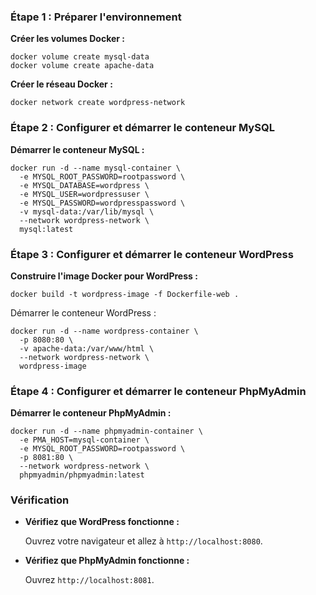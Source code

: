 ### Étape 1 : Préparer l'environnement

**Créer les volumes Docker :**
```
docker volume create mysql-data
docker volume create apache-data
```

**Créer le réseau Docker :**
```
docker network create wordpress-network
```

### Étape 2 : Configurer et démarrer le conteneur MySQL

**Démarrer le conteneur MySQL :**
```
docker run -d --name mysql-container \
  -e MYSQL_ROOT_PASSWORD=rootpassword \
  -e MYSQL_DATABASE=wordpress \
  -e MYSQL_USER=wordpressuser \
  -e MYSQL_PASSWORD=wordpresspassword \
  -v mysql-data:/var/lib/mysql \
  --network wordpress-network \
  mysql:latest
```
### Étape 3 : Configurer et démarrer le conteneur WordPress

**Construire l'image Docker pour WordPress :**
```
docker build -t wordpress-image -f Dockerfile-web .
```

Démarrer le conteneur WordPress :
```
docker run -d --name wordpress-container \
  -p 8080:80 \
  -v apache-data:/var/www/html \
  --network wordpress-network \
  wordpress-image
```

### Étape 4 : Configurer et démarrer le conteneur PhpMyAdmin

**Démarrer le conteneur PhpMyAdmin :**
```
docker run -d --name phpmyadmin-container \
  -e PMA_HOST=mysql-container \
  -e MYSQL_ROOT_PASSWORD=rootpassword \
  -p 8081:80 \
  --network wordpress-network \
  phpmyadmin/phpmyadmin:latest
```

### Vérification

- **Vérifiez que WordPress fonctionne :**
    
    Ouvrez votre navigateur et allez à `http://localhost:8080`.
    
- **Vérifiez que PhpMyAdmin fonctionne :**
    
    Ouvrez `http://localhost:8081`.